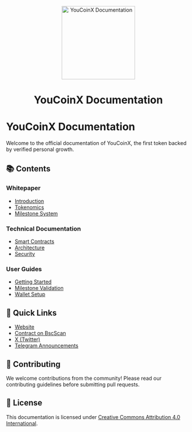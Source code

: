 <div align="center">
  <img src="assets/images/YNCX_logo_hexa.svg" alt="YouCoinX Documentation" width="200"/>
  <h1>YouCoinX Documentation</h1>
</div>

# YouCoinX Documentation

Welcome to the official documentation of YouCoinX, the first token backed by verified personal growth.

## 📚 Contents

### Whitepaper
- [Introduction](whitepaper/README.md)
- [Tokenomics](whitepaper/tokenomics.md)
- [Milestone System](whitepaper/milestone-system.md)

### Technical Documentation
- [Smart Contracts](technical/smart-contracts.md)
- [Architecture](technical/architecture.md)
- [Security](technical/security.md)

### User Guides
- [Getting Started](guides/getting-started.md)
- [Milestone Validation](guides/milestone-validation.md)
- [Wallet Setup](guides/wallet-setup.md)

## 🔗 Quick Links
- [Website](https://youcoinx.com)
- [Contract on BscScan](https://bscscan.com/address/0x6481125224efffDFD41A158b3DBdD8D9D8578978#code)
- [X (Twitter)](https://x.com/youcoinx)
- [Telegram Announcements](https://t.me/youcoinx_announcements)

## 📝 Contributing
We welcome contributions from the community! Please read our contributing guidelines before submitting pull requests.

## 📄 License
This documentation is licensed under [Creative Commons Attribution 4.0 International](https://creativecommons.org/licenses/by/4.0/).
